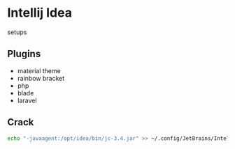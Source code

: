 # Intellij Idea
setups

## Plugins
- material theme
- rainbow bracket
- php
- blade
- laravel

## Crack
```bash
echo "-javaagent:/opt/idea/bin/jc-3.4.jar" >> ~/.config/JetBrains/IntelliJIdea2021.1/idea64.vmoptions  
```
